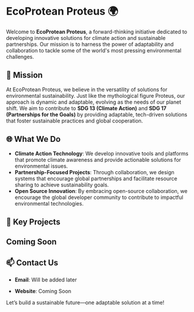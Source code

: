 # EcoProtean Proteus 🌍

Welcome to **EcoProtean Proteus**, a forward-thinking initiative dedicated to developing innovative solutions for climate action and sustainable partnerships. Our mission is to harness the power of adaptability and collaboration to tackle some of the world's most pressing environmental challenges.

## 🌱 Mission

At EcoProtean Proteus, we believe in the versatility of solutions for environmental sustainability. Just like the mythological figure Proteus, our approach is dynamic and adaptable, evolving as the needs of our planet shift. We aim to contribute to **SDG 13 (Climate Action)** and **SDG 17 (Partnerships for the Goals)** by providing adaptable, tech-driven solutions that foster sustainable practices and global cooperation.

## 🌐 What We Do

- **Climate Action Technology**: We develop innovative tools and platforms that promote climate awareness and provide actionable solutions for environmental issues.
- **Partnership-Focused Projects**: Through collaboration, we design systems that encourage global partnerships and facilitate resource sharing to achieve sustainability goals.
- **Open Source Innovation**: By embracing open-source collaboration, we encourage the global developer community to contribute to impactful environmental technologies.

## 🔧 Key Projects

## Coming Soon

## 📫 Contact Us

- **Email**: Will be added later


- **Website**: Coming Soon


Let’s build a sustainable future—one adaptable solution at a time!

